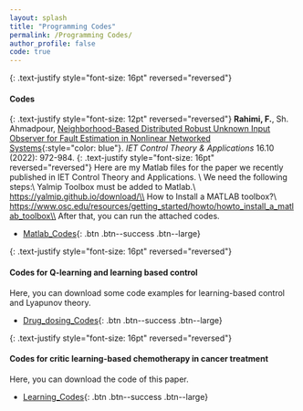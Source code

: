 ```yaml
---
layout: splash
title: "Programming Codes"
permalink: /Programming Codes/
author_profile: false
code: true
---
```



{: .text-justify style="font-size: 16pt" reversed="reversed"}
#### Codes


{: .text-justify style="font-size: 12pt" reversed="reversed"}
**Rahimi, F.**, Sh. Ahmadpour, [Neighborhood-Based Distributed Robust Unknown Input Observer for Fault Estimation in Nonlinear Networked Systems](https://ietresearch.onlinelibrary.wiley.com/doi/full/10.1049/cth2.12278){:style="color: blue"}. *IET Control Theory & Applications* 16.10 (2022): 972-984.
{: .text-justify style="font-size: 16pt" reversed="reversed"}
Here are my Matlab files for the paper we recently published in IET Control Theory and Applications. \\
We need the following steps:\\
Yalmip Toolbox must be added to Matlab.\\
https://yalmip.github.io/download/\\
How to Install a MATLAB toolbox?\\
https://www.osc.edu/resources/getting_started/howto/howto_install_a_matlab_toolbox\\
After that, you can run the attached codes. 
- [Matlab_Codes](https://farshad-rahimi.github.io/FarshadRahimi/files/CodeprogrammingMatlab_example2_2.rar){: .btn .btn--success .btn--large}

{: .text-justify style="font-size: 16pt" reversed="reversed"}
#### Codes for Q-learning and learning based control 

Here, you can download some code examples for learning-based control and Lyapunov theory.
- [Drug_dosing_Codes](https://farshad-rahimi.github.io/FarshadRahimi/files/learningCodes.rar){: .btn .btn--success .btn--large}


{: .text-justify style="font-size: 16pt" reversed="reversed"}
#### Codes for critic learning-based chemotherapy in cancer treatment  

Here, you can download the code of this paper.
- [Learning_Codes](https://farshad-rahimi.github.io/FarshadRahimi/files/Final_version_codes.rar){: .btn .btn--success .btn--large}
